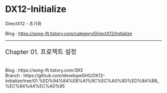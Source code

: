 # DX12-Initialize
DirectX12 - 초기화

Blog : https://song-ift.tistory.com/category/DirectX12/Initialize

<hr size="5">

<p style="font-size:20px">Chapter 01. 프로젝트 설정</p>
<br>Blog : https://song-ift.tistory.com/393
<br>Branch : https://github.com/developeSHG/DX12-Initialize/tree/01.%ED%94%84%EB%A1%9C%EC%A0%9D%ED%8A%B8_%EC%84%A4%EC%A0%95
